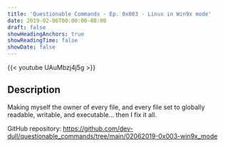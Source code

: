 ```yaml
---
title: 'Questionable Commands - Ep. 0x003 - Linux in Win9x mode'
date: 2019-02-06T00:00:00-08:00
draft: false
showHeadingAnchors: true
showReadingTime: false
showDate: false
---
```


{{< youtube UAuMbzj4j5g >}}

## Description
Making myself the owner of every file, and every file set to globally readable, writable, and executable... then I fix it all.

GitHub repository:
https://github.com/dev-dull/questionable_commands/tree/main/02062019-0x003-win9x_mode

